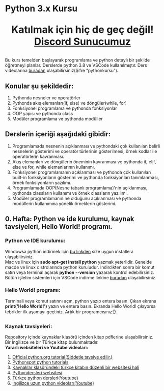 # Python 3.x Kursu
<p style="font-size: 32px;text-align: center"><b>Katılmak için hiç de geç değil!</b> <a style="font-size:2rem;" href = "https://discord.gg/nAhuNPzAH9"><b>Discord Sunucumuz</b> </a></p>
Bu kurs temelden başlayarak programlama ve python detaylı bir şekilde öğretmeyi planlar.
Derslerde python 3.8 ve VSCode kullanılmıştır.
Ders videolarına <a href="https://ituedutr-my.sharepoint.com/:f:/g/personal/bulmaz19_itu_edu_tr/EuGeutFYe2NDq40iLoKcl9ABqpxZPz1J7d9-OO8E4trN_w?e=QEcvWR">buradan</a> ulaşabilirsiniz(Şifre "pythonkursu").<br/>

## Konular şu şekildedir:

1) Pythonda nesneler ve operatörler
2) Pythonda akış elemanları(if, else) ve döngüler(while, for)
3) Fonksiyonel programlama ve pythonda fonksiyonlar
4) OOP yapısı ve pythonda class
5) Modüler programlama ve pythonda modüller

## Derslerin içeriği aşağıdaki gibidir:
  1) Programlamada nesnenin açıklanması ve pythondaki çok kullanılan belirli nesnelerin gösterimi ve operatör türlerinin gösterilmesi, örnek kodlar ile operatörlerin kavranması.
  2) Akış elemanları ve döngülerin öneminin kavranması ve pythonda if, elif, else ve for, while elemanlarının kullanımı.
  3) Fonksiyonel programlamanın açıklanması ve pythonda çok kullanılan built-in fonksiyonların gösterimi ve pythonda fonksiyonları tanımlanması, örnek fonksiyonların yazılımı.
  4) Programlamada OOP(Nesne tabanlı programlama)'nin açıklanması, pythonda classların kullanımı ve örnek classların yazılımı.
  5) Modüler programlamanın ne olduğunu açıklanması ve pythonda modüllerin kullanımına yönelik örneklerin gösterimi.


## 0. Hafta: Python ve ide kurulumu, kaynak tavsiyeleri, Hello World! programı.
### Python ve IDE kurulumu: 
Windowsa python indirmek için <a href="https://www.python.org/downloads/">bu linkden</a> size uygun installera ulaşabilirsiniz. <br/>Mac ve linux için **sudo apt-get install python** yazmak yeterlidir. Genelde macde ve linux distrolarında python kuruludur. İndirdikten sonra bir komut satırı veya terminal açarak **python --version** yazarak kontrol edebilirsiniz.<br/>
Bütün işletim sistemleri için VSCode indirme linkine <a href="https://code.visualstudio.com/Download">buradan</a> ulaşabilirsiniz.<br/>
### Hello World! programı:
Terminali veya komut satırını açın, python yazıp entera basın. Çıkan ekrana **print('Hello World!')** yazın ve entera basın. Ekranda Hello World! çıkıyorsa tebrikler ilk aşamayı geçtiniz. Artık bir programcısınız👌.
### Kaynak tavsiyeleri:
Repository içinde kaynaklar klasörü içinden kitap pdflerine ulaşabilirsiniz. Bir İngilizce ve bir Türkçe kitap bulunmaktadır.<br/>
**Yararlı websiteleri ve Youtube videoları:**<br/>
1) <a href="https://docs.python.org/3/tutorial/index.html">Official python.org tutorial(Şiddetle tavsiye edilir.)<a/>
2) <a href="https://pythonspot.com/all-tutorials/">Pythonspot python tutorials<a/>
3) <a href="https://python-istihza.yazbel.com/">Kaynaklar klasöründeki türkçe kitabın düzenli bir websitesi hali<a/>
4) <a href="https://www.pythondersleri.com/p/python-baslangc.html">Pythondersleri websitesi<a/>
5) <a href="https://www.youtube.com/playlist?list=PLWctyKyPphPiul3WbHkniANLqSheBVP3O">Türkçe python dersleri(Youtube)<a/>
6) <a href="https://www.youtube.com/playlist?list=PLYpb-86WGZm1uwy7_XjXLs9_4coFqOBps">İngilizce uzun python videoları(Youtube)<a/>
